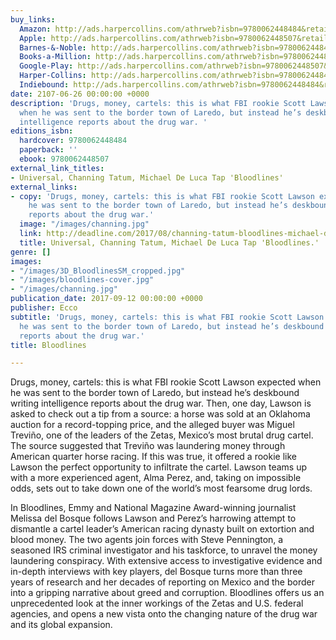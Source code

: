 ```yaml
---
buy_links:
  Amazon: http://ads.harpercollins.com/athrweb?isbn=9780062448484&retailer=amazon&locale=US
  Apple: http://ads.harpercollins.com/athrweb?isbn=9780062448507&retailer=apple&locale=US
  Barnes-&-Noble: http://ads.harpercollins.com/athrweb?isbn=9780062448484&retailer=barnesandnoble&locale=US
  Books-a-Million: http://ads.harpercollins.com/athrweb?isbn=9780062448484&retailer=booksamillion&locale=US
  Google-Play: http://ads.harpercollins.com/athrweb?isbn=9780062448507&retailer=googleplay&locale=US
  Harper-Collins: http://ads.harpercollins.com/athrweb?isbn=9780062448484&retailer=harpercollins&locale=US
  Indiebound: http://ads.harpercollins.com/athrweb?isbn=9780062448484&retailer=indiebound&locale=US
date: 2107-06-26 00:00:00 +0000
description: 'Drugs, money, cartels: this is what FBI rookie Scott Lawson expected
  when he was sent to the border town of Laredo, but instead he’s deskbound writing
  intelligence reports about the drug war. '
editions_isbn:
  hardcover: 9780062448484
  paperback: ''
  ebook: 9780062448507
external_link_titles:
- Universal, Channing Tatum, Michael De Luca Tap 'Bloodlines'
external_links:
- copy: 'Drugs, money, cartels: this is what FBI rookie Scott Lawson expected when
    he was sent to the border town of Laredo, but instead he’s deskbound writing intelligence
    reports about the drug war.'
  image: "/images/channing.jpg"
  link: http://deadline.com/2017/08/channing-tatum-bloodlines-michael-deluca-jonathan-herman-drug-cartel-fbi-movie-universal-pictures-1202149656
  title: Universal, Channing Tatum, Michael De Luca Tap 'Bloodlines.'
genre: []
images:
- "/images/3D_BloodlinesSM_cropped.jpg"
- "/images/bloodlines-cover.jpg"
- "/images/channing.jpg"
publication_date: 2017-09-12 00:00:00 +0000
publisher: Ecco
subtitle: 'Drugs, money, cartels: this is what FBI rookie Scott Lawson expected when
  he was sent to the border town of Laredo, but instead he’s deskbound writing intelligence
  reports about the drug war.'
title: Bloodlines

---
```

Drugs, money, cartels: this is what FBI rookie Scott Lawson expected when he was sent to the border town of Laredo, but instead he’s deskbound writing intelligence reports about the drug war. Then, one day, Lawson is asked to check out a tip from a source: a horse was sold at an Oklahoma auction for a record-topping price, and the alleged buyer was Miguel Treviño, one of the leaders of the Zetas, Mexico’s most brutal drug cartel. The source suggested that Treviño was laundering money through American quarter horse racing. If this was true, it offered a rookie like Lawson the perfect opportunity to infiltrate the cartel. Lawson teams up with a more experienced agent, Alma Perez, and, taking on impossible odds, sets out to take down one of the world’s most fearsome drug lords.

In Bloodlines, Emmy and National Magazine Award-winning journalist Melissa del Bosque follows Lawson and Perez’s harrowing attempt to dismantle a cartel leader’s American racing dynasty built on extortion and blood money. The two agents join forces with Steve Pennington, a seasoned IRS criminal investigator and his taskforce, to unravel the money laundering conspiracy. With extensive access to investigative evidence and in-depth interviews with key players, del Bosque turns more than three years of research and her decades of reporting on Mexico and the border into a gripping narrative about greed and corruption. Bloodlines offers us an unprecedented look at the inner workings of the Zetas and U.S. federal agencies, and opens a new vista onto the changing nature of the drug war and its global expansion.
